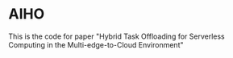 # AIHO
This is the code for paper "Hybrid Task Offloading for Serverless Computing in the Multi-edge-to-Cloud Environment"
